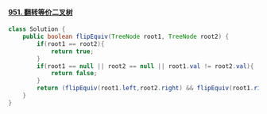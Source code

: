 #### [951. 翻转等价二叉树](https://leetcode-cn.com/problems/flip-equivalent-binary-trees/)

```java
class Solution {
    public boolean flipEquiv(TreeNode root1, TreeNode root2) {
        if(root1 == root2){
            return true;
        }
        if(root1 == null || root2 == null || root1.val != root2.val){
            return false;
        }
        return (flipEquiv(root1.left,root2.right) && flipEquiv(root1.right,root2.left)) || (flipEquiv(root1.left,root2.left) && flipEquiv(root1.right,root2.right));
    }
}
```

